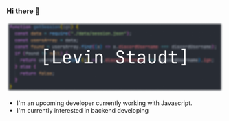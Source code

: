### Hi there 👋

![An image with my name](https://github.com/levin-staudt/levin-staudt/blob/main/Group%201%20(1).png?raw=true)

- I'm an upcoming developer currently working with Javascript.
- I'm currently interested in backend developing
